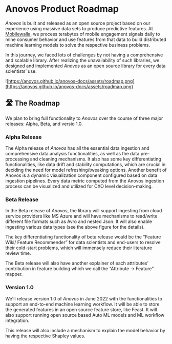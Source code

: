 # Anovos Product Roadmap

_Anovos_ is built and released as an open source project based on our experience using massive data sets
to produce predictive features. At [Mobilewalla](https://www.mobilewalla.com), we process terabytes of 
mobile engagement signals daily to mine consumer behavior and use features from that data to build distributed
machine learning models to solve the respective business problems.

In this journey, we faced lots of challenges by not having a comprehensive and scalable library.
After realizing the unavailability of such libraries, we designed and implemented _Anovos_ as an
open source library for every data scientists’ use. 

![https://anovos.github.io/anovos-docs/assets/roadmap.png](https://anovos.github.io/anovos-docs/assets/roadmap.png)

## 🛣 The Roadmap
We plan to bring full functionality to _Anovos_ over the course of three major releases: Alpha, Beta, and versio 1.0.

### Alpha Release

The Alpha release of _Anovos_ has all the essential data ingestion and comprehensive data analysis functionalities,
as well as the data pre-processing and cleaning mechanisms. It also has some key differentiating functionalities,
like data drift and stability computations, which are crucial in deciding the need for model refreshing/tweaking
options. Another benefit of Anovos is a dynamic visualization component configured based on data ingestion pipelines. Every data metric computed from the Anovos ingestion process can be visualized and utilized for CXO level decision-making.

### Beta Release

In the Beta release of _Anovos_, the library will support ingesting from cloud service providers
like MS Azure and will have mechanisms to read/write different file formats such as Avro and nested Json.
It will also enable ingesting various data types (see the above figure for the details).

The key differentiating functionality of beta release would be the “Feature Wiki/ Feature Recommender” for data scientists
and end-users to resolve their cold-start problems, which will immensely reduce their literature review time.

The Beta release will also have another explainer of each attributes’ contribution in feature building which we 
call the “Attribute -> Feature” mapper.

### Version 1.0

We'll release version 1.0 of _Anovos_ in June 2022 with the functionalities to support an end-to-end
machine learning workflow. It will be able to store the generated features in an open source feature store,
like Feast. It will also support running open source based Auto ML models and ML workflow integration.

This release will also include a mechanism to explain the model behavior by having the respective Shapley values. 

